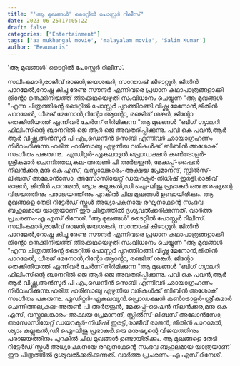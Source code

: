 ```yaml
---
title: "'ആ മുഖങ്ങൾ' ടൈറ്റിൽ പോസ്റ്റർ റിലീസ്"
date: 2023-06-25T17:05:22
draft: false
categories: ["Entertainment"]
tags: ['aa mukhangal movie', 'malayalam movie', 'Salim Kumar']
author: "Beaumaris"
---
```


'ആ മുഖങ്ങൾ' ടൈറ്റിൽ പോസ്റ്റർ റിലീസ്.

സലീംകുമാർ,രാജീവ് രാജൻ,ജയശങ്കർ, സന്തോഷ് കീഴാറ്റൂർ, ജിതിൻ പാറമേൽ,റോഷ്ന കിച്ചു,രേണു സൗന്ദർ എന്നിവരെ പ്രധാന കഥാപാത്രങ്ങളാക്കി ജിന്റോ തെക്കിനിയത്ത് തിരക്കഥയെഴുതി സംവിധാനം ചെയ്യുന്ന "ആ മുഖങ്ങൾ "എന്ന ചിത്രത്തിന്റെ ടൈറ്റിൽ പോസ്റ്റർ പുറത്തിറങ്ങി.വിഷ്ണു മേനോൻ,ജിതിൻ പാറമേൽ, ധീരജ് മേനോൻ,റിന്റോ ആന്റോ, രഞ്ജിത് ശങ്കർ, ജിന്റോ തെക്കിനിയത്ത് എന്നിവർ ചേർന്ന് നിർമിക്കുന്ന "ആ മുഖങ്ങൾ "ബിഗ് ഗ്യാലറി ഫിലിംസിന്റെ ബാനറിൽ ജെ ആർ ജെ അവതരിപ്പിക്കുന്നു.
പവി കെ പവൻ,ആർ ആർ വിഷ്ണു,അൻസൂർ പി എം,ഡെനിൻ സെബി എന്നിവർ ഛായാഗ്രഹണം നിർവഹിക്കുന്നു.ഹരിത ഹരിബാബു എഴുതിയ വരികൾക്ക് ബിബിൻ അശോക് സംഗീതം പകരുന്നു.  എഡിറ്റർ-ഏകലവ്യൻ.പ്രൊഡക്ഷൻ കൺട്രോളർ-ശ്രീകുമാർ ചെന്നിത്തല,കല-അരുൺ പി അർജ്ജുൻ, മേക്കപ്പ്-ഷൈൻ നീലൻക്കര,മനു കെ എസ്, വസ്ത്രാലങ്കാരം-അക്ഷയ പ്രേമാനന്ദ്, സ്റ്റിൽസ്-ലിബസ് അലോൻസോ, അസോസിയേറ്റ് ഡയറക്ടർ-നിധീഷ് ഇരട്ടി,രാജീവ് രാജൻ, ജിതിൻ പാറമേൽ, ശ്യാം കല്ലുങ്കൽ,ഡി ഐ-ലിജു പ്രഭാകർ.ഒരു മനുഷ്യന്റെ വിജയത്തിനും പരാജയത്തിനും പുറകിൽ ചില മുഖങ്ങൾ ഉണ്ടായിരിക്കും. ആ മുഖങ്ങളെ തേടി റിട്ടേർഡ് സ്കൂൾ അധ്യാപകനായ രഘുനാഥന്റെ സംഭവ ബഹുലമായ യാത്രയാണ് ഈ ചിത്രത്തിൽ ദൃശ്യവൽക്കരിക്കുന്നത്. വാർത്ത പ്രചരണം-എ എസ് ദിനേശ്.
'ആ മുഖങ്ങൾ' ടൈറ്റിൽ പോസ്റ്റർ റിലീസ്. സലീംകുമാർ,രാജീവ് രാജൻ,ജയശങ്കർ, സന്തോഷ് കീഴാറ്റൂർ, ജിതിൻ പാറമേൽ,റോഷ്ന കിച്ചു,രേണു സൗന്ദർ എന്നിവരെ പ്രധാന കഥാപാത്രങ്ങളാക്കി ജിന്റോ തെക്കിനിയത്ത് തിരക്കഥയെഴുതി സംവിധാനം ചെയ്യുന്ന "ആ മുഖങ്ങൾ "എന്ന ചിത്രത്തിന്റെ ടൈറ്റിൽ പോസ്റ്റർ പുറത്തിറങ്ങി.വിഷ്ണു മേനോൻ,ജിതിൻ പാറമേൽ, ധീരജ് മേനോൻ,റിന്റോ ആന്റോ, രഞ്ജിത് ശങ്കർ, ജിന്റോ തെക്കിനിയത്ത് എന്നിവർ ചേർന്ന് നിർമിക്കുന്ന "ആ മുഖങ്ങൾ "ബിഗ് ഗ്യാലറി ഫിലിംസിന്റെ ബാനറിൽ ജെ ആർ ജെ അവതരിപ്പിക്കുന്നു. പവി കെ പവൻ,ആർ ആർ വിഷ്ണു,അൻസൂർ പി എം,ഡെനിൻ സെബി എന്നിവർ ഛായാഗ്രഹണം നിർവഹിക്കുന്നു.ഹരിത ഹരിബാബു എഴുതിയ വരികൾക്ക് ബിബിൻ അശോക് സംഗീതം പകരുന്നു. എഡിറ്റർ-ഏകലവ്യൻ.പ്രൊഡക്ഷൻ കൺട്രോളർ-ശ്രീകുമാർ ചെന്നിത്തല,കല-അരുൺ പി അർജ്ജുൻ, മേക്കപ്പ്-ഷൈൻ നീലൻക്കര,മനു കെ എസ്, വസ്ത്രാലങ്കാരം-അക്ഷയ പ്രേമാനന്ദ്, സ്റ്റിൽസ്-ലിബസ് അലോൻസോ, അസോസിയേറ്റ് ഡയറക്ടർ-നിധീഷ് ഇരട്ടി,രാജീവ് രാജൻ, ജിതിൻ പാറമേൽ, ശ്യാം കല്ലുങ്കൽ,ഡി ഐ-ലിജു പ്രഭാകർ.ഒരു മനുഷ്യന്റെ വിജയത്തിനും പരാജയത്തിനും പുറകിൽ ചില മുഖങ്ങൾ ഉണ്ടായിരിക്കും. ആ മുഖങ്ങളെ തേടി റിട്ടേർഡ് സ്കൂൾ അധ്യാപകനായ രഘുനാഥന്റെ സംഭവ ബഹുലമായ യാത്രയാണ് ഈ ചിത്രത്തിൽ ദൃശ്യവൽക്കരിക്കുന്നത്. വാർത്ത പ്രചരണം-എ എസ് ദിനേശ്.
